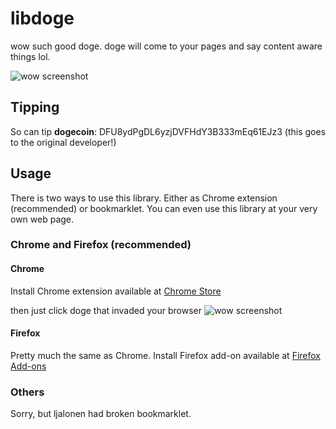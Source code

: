libdoge
=======

wow such good doge. doge will come to your pages and say content aware things lol.

![wow screenshot](https://raw.github.com/ljalonen/libdoge/master/screenshots/libdoge.gif)

## Tipping
So can tip **dogecoin**: DFU8ydPgDL6yzjDVFHdY3B333mEq61EJz3 (this goes to the original developer!)

## Usage
There is two ways to use this library. Either as Chrome extension (recommended) or bookmarklet. You can even use this library at your very own web page.

### Chrome and Firefox (recommended)

#### Chrome

Install Chrome extension available at [Chrome Store][chromestore]


then just click doge that invaded your browser
![wow screenshot](https://raw.github.com/ljalonen/libdoge/master/screenshots/chrome-extension.png)

#### Firefox

Pretty much the same as Chrome.
Install Firefox add-on available at [Firefox Add-ons][firefoxstore]

### Others 

Sorry, but ljalonen had broken bookmarklet.

   [chromestore]: https://chrome.google.com/webstore/detail/such-good-doge/ifbchccfedjkkhlnffjckaghjdpchhmo  "Chrome Webstore"
   [firefoxstore]: https://addons.mozilla.org/en-US/firefox/addon/libdoge-firedoge-edition "Firefox Add-ons (new)"
   
